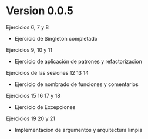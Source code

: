 # Version 0.0.5

Ejercicios 6, 7 y 8
- Ejercicio de Singleton completado

Ejercicios 9, 10 y 11
- Ejercicio de aplicación de patrones y refactorizacion

Ejercicios de las sesiones 12 13 14
- Ejercicio de nombrado de funciones y comentarios

Ejercicios 15 16 17 y 18
- Ejercicio de Excepciones

Ejercicios 19 20 y 21
- Implementacion de argumentos y arquitectura limpia
